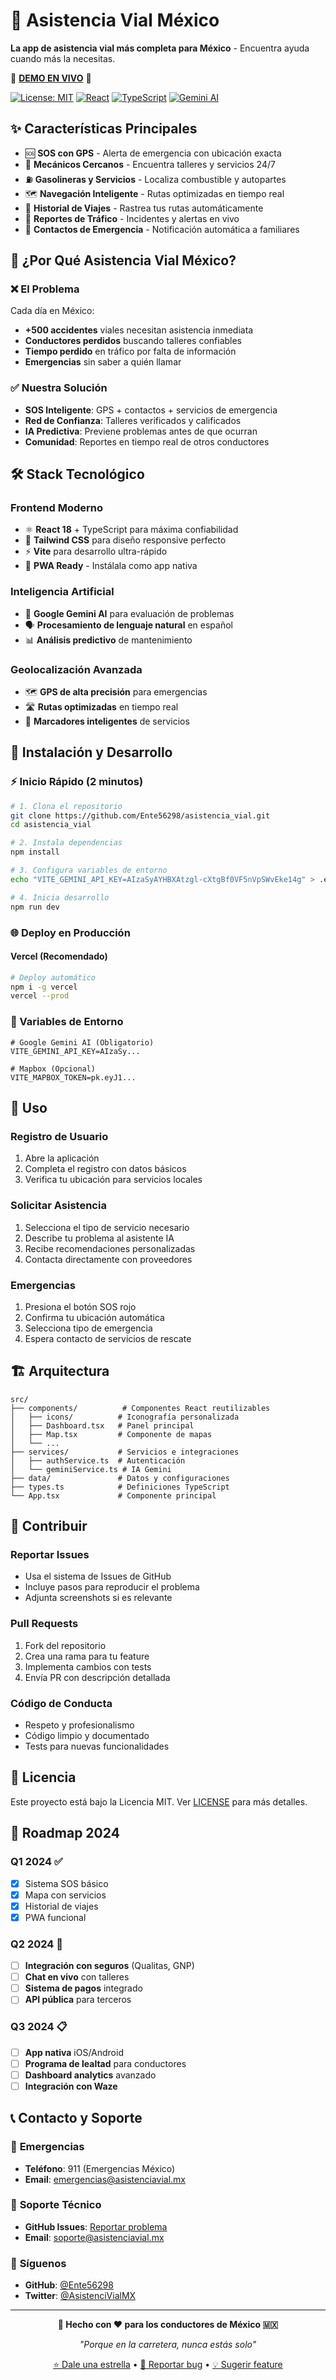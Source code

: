 # 🚗 Asistencia Vial México

**La app de asistencia vial más completa para México** - Encuentra ayuda cuando más la necesitas.

🔴 **[DEMO EN VIVO](https://asistencia-vial.vercel.app)** 🔴

[![License: MIT](https://img.shields.io/badge/License-MIT-yellow.svg)](https://opensource.org/licenses/MIT)
[![React](https://img.shields.io/badge/React-18.x-blue.svg)](https://reactjs.org/)
[![TypeScript](https://img.shields.io/badge/TypeScript-5.x-blue.svg)](https://www.typescriptlang.org/)
[![Gemini AI](https://img.shields.io/badge/Gemini-AI-green.svg)](https://ai.google.dev/)

## ✨ Características Principales

- 🆘 **SOS con GPS** - Alerta de emergencia con ubicación exacta
- 🔧 **Mecánicos Cercanos** - Encuentra talleres y servicios 24/7
- ⛽ **Gasolineras y Servicios** - Localiza combustible y autopartes
- 🗺️ **Navegación Inteligente** - Rutas optimizadas en tiempo real
- 📱 **Historial de Viajes** - Rastrea tus rutas automáticamente
- 🚦 **Reportes de Tráfico** - Incidentes y alertas en vivo
- 👥 **Contactos de Emergencia** - Notificación automática a familiares

## 🚀 ¿Por Qué Asistencia Vial México?

### ❌ **El Problema**
Cada día en México:
- **+500 accidentes** viales necesitan asistencia inmediata
- **Conductores perdidos** buscando talleres confiables
- **Tiempo perdido** en tráfico por falta de información
- **Emergencias** sin saber a quién llamar

### ✅ **Nuestra Solución**
- **SOS Inteligente**: GPS + contactos + servicios de emergencia
- **Red de Confianza**: Talleres verificados y calificados
- **IA Predictiva**: Previene problemas antes de que ocurran
- **Comunidad**: Reportes en tiempo real de otros conductores

## 🛠️ Stack Tecnológico

### **Frontend Moderno**
- ⚛️ **React 18** + TypeScript para máxima confiabilidad
- 🎨 **Tailwind CSS** para diseño responsive perfecto
- ⚡ **Vite** para desarrollo ultra-rápido
- 📱 **PWA Ready** - Instálala como app nativa

### **Inteligencia Artificial**
- 🧠 **Google Gemini AI** para evaluación de problemas
- 🗣️ **Procesamiento de lenguaje natural** en español
- 📊 **Análisis predictivo** de mantenimiento

### **Geolocalización Avanzada**
- 🗺️ **GPS de alta precisión** para emergencias
- 🛣️ **Rutas optimizadas** en tiempo real
- 📍 **Marcadores inteligentes** de servicios

## 🚀 Instalación y Desarrollo

### ⚡ Inicio Rápido (2 minutos)

```bash
# 1. Clona el repositorio
git clone https://github.com/Ente56298/asistencia_vial.git
cd asistencia_vial

# 2. Instala dependencias
npm install

# 3. Configura variables de entorno
echo "VITE_GEMINI_API_KEY=AIzaSyAYHBXAtzgl-cXtgBf0VF5nVpSWvEke14g" > .env.local

# 4. Inicia desarrollo
npm run dev
```

### 🌐 Deploy en Producción

#### Vercel (Recomendado)
```bash
# Deploy automático
npm i -g vercel
vercel --prod
```

### 🔑 Variables de Entorno

```env
# Google Gemini AI (Obligatorio)
VITE_GEMINI_API_KEY=AIzaSy...

# Mapbox (Opcional)
VITE_MAPBOX_TOKEN=pk.eyJ1...
```

## 🎯 Uso

### Registro de Usuario
1. Abre la aplicación
2. Completa el registro con datos básicos
3. Verifica tu ubicación para servicios locales

### Solicitar Asistencia
1. Selecciona el tipo de servicio necesario
2. Describe tu problema al asistente IA
3. Recibe recomendaciones personalizadas
4. Contacta directamente con proveedores

### Emergencias
1. Presiona el botón SOS rojo
2. Confirma tu ubicación automática
3. Selecciona tipo de emergencia
4. Espera contacto de servicios de rescate

## 🏗️ Arquitectura

```
src/
├── components/          # Componentes React reutilizables
│   ├── icons/          # Iconografía personalizada
│   ├── Dashboard.tsx   # Panel principal
│   ├── Map.tsx         # Componente de mapas
│   └── ...
├── services/           # Servicios e integraciones
│   ├── authService.ts  # Autenticación
│   └── geminiService.ts # IA Gemini
├── data/               # Datos y configuraciones
├── types.ts            # Definiciones TypeScript
└── App.tsx             # Componente principal
```

## 🤝 Contribuir

### Reportar Issues
- Usa el sistema de Issues de GitHub
- Incluye pasos para reproducir el problema
- Adjunta screenshots si es relevante

### Pull Requests
1. Fork del repositorio
2. Crea una rama para tu feature
3. Implementa cambios con tests
4. Envía PR con descripción detallada

### Código de Conducta
- Respeto y profesionalismo
- Código limpio y documentado
- Tests para nuevas funcionalidades

## 📄 Licencia

Este proyecto está bajo la Licencia MIT. Ver [LICENSE](LICENSE) para más detalles.

## 🎯 Roadmap 2024

### Q1 2024 ✅
- [x] Sistema SOS básico
- [x] Mapa con servicios
- [x] Historial de viajes
- [x] PWA funcional

### Q2 2024 🚧
- [ ] **Integración con seguros** (Qualitas, GNP)
- [ ] **Chat en vivo** con talleres
- [ ] **Sistema de pagos** integrado
- [ ] **API pública** para terceros

### Q3 2024 📋
- [ ] **App nativa** iOS/Android
- [ ] **Programa de lealtad** para conductores
- [ ] **Dashboard analytics** avanzado
- [ ] **Integración con Waze**

## 📞 Contacto y Soporte

### 🚨 **Emergencias**
- **Teléfono**: 911 (Emergencias México)
- **Email**: emergencias@asistenciavial.mx

### 💬 **Soporte Técnico**
- **GitHub Issues**: [Reportar problema](https://github.com/Ente56298/asistencia_vial/issues)
- **Email**: soporte@asistenciavial.mx

### 📱 **Síguenos**
- **GitHub**: [@Ente56298](https://github.com/Ente56298)
- **Twitter**: [@AsistenciVialMX](https://x.com/AsistenciVialMX)

---

<div align="center">

**🚗 Hecho con ❤️ para los conductores de México 🇲🇽**

*"Porque en la carretera, nunca estás solo"*

[⭐ Dale una estrella](https://github.com/Ente56298/asistencia_vial) • [🐛 Reportar bug](https://github.com/Ente56298/asistencia_vial/issues) • [💡 Sugerir feature](https://github.com/Ente56298/asistencia_vial/discussions)

</div>